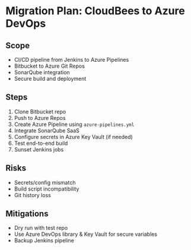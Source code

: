 # Migration Plan: CloudBees to Azure DevOps

## Scope
- CI/CD pipeline from Jenkins to Azure Pipelines
- Bitbucket to Azure Git Repos
- SonarQube integration
- Secure build and deployment

## Steps
1. Clone Bitbucket repo
2. Push to Azure Repos
3. Create Azure Pipeline using `azure-pipelines.yml`
4. Integrate SonarQube SaaS
5. Configure secrets in Azure Key Vault (if needed)
6. Test end-to-end build
7. Sunset Jenkins jobs

## Risks
- Secrets/config mismatch
- Build script incompatibility
- Git history loss

## Mitigations
- Dry run with test repo
- Use Azure DevOps library & Key Vault for secure variables
- Backup Jenkins pipeline
